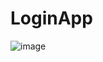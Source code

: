 # LoginApp
![image](https://user-images.githubusercontent.com/94845676/187969650-17eb5eaa-a2fc-4492-9c04-c417b724ba43.png)
